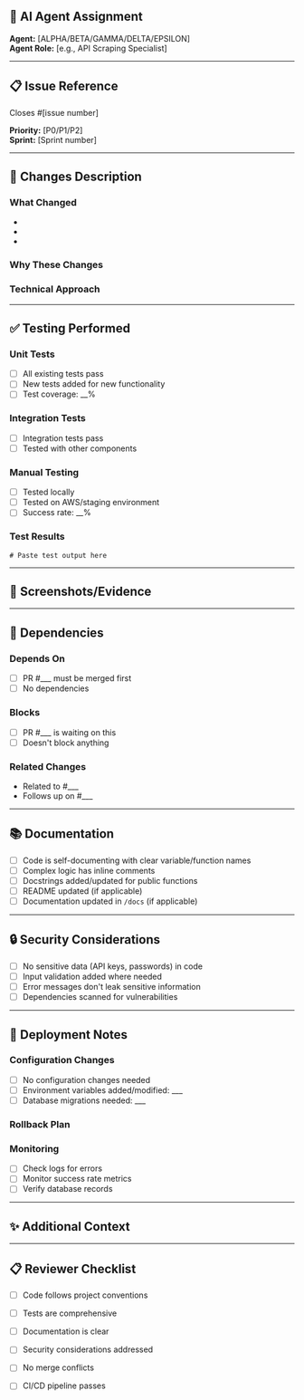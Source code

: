 ## 🤖 AI Agent Assignment
**Agent:** [ALPHA/BETA/GAMMA/DELTA/EPSILON]  
**Agent Role:** [e.g., API Scraping Specialist]

---

## 📋 Issue Reference
Closes #[issue number]

**Priority:** [P0/P1/P2]  
**Sprint:** [Sprint number]

---

## 📝 Changes Description

### What Changed
<!-- Describe the changes made in this PR -->
- 
- 
- 

### Why These Changes
<!-- Explain the reasoning behind the changes -->


### Technical Approach
<!-- Describe the technical implementation -->


---

## ✅ Testing Performed

### Unit Tests
- [ ] All existing tests pass
- [ ] New tests added for new functionality
- [ ] Test coverage: __%

### Integration Tests
- [ ] Integration tests pass
- [ ] Tested with other components

### Manual Testing
<!-- Describe manual testing performed -->
- [ ] Tested locally
- [ ] Tested on AWS/staging environment
- [ ] Success rate: __%

### Test Results
```
# Paste test output here
```

---

## 📸 Screenshots/Evidence
<!-- Add screenshots, logs, or other evidence if applicable -->


---

## 🔗 Dependencies

### Depends On
<!-- List any PRs that must be merged before this one -->
- [ ] PR #___ must be merged first
- [ ] No dependencies

### Blocks
<!-- List any PRs that are blocked by this one -->
- [ ] PR #___ is waiting on this
- [ ] Doesn't block anything

### Related Changes
<!-- List related PRs or issues -->
- Related to #___
- Follows up on #___

---

## 📚 Documentation

- [ ] Code is self-documenting with clear variable/function names
- [ ] Complex logic has inline comments
- [ ] Docstrings added/updated for public functions
- [ ] README updated (if applicable)
- [ ] Documentation updated in `/docs` (if applicable)

---

## 🔒 Security Considerations

- [ ] No sensitive data (API keys, passwords) in code
- [ ] Input validation added where needed
- [ ] Error messages don't leak sensitive information
- [ ] Dependencies scanned for vulnerabilities

---

## 🚀 Deployment Notes

### Configuration Changes
- [ ] No configuration changes needed
- [ ] Environment variables added/modified: ___
- [ ] Database migrations needed: ___

### Rollback Plan
<!-- How to rollback if this causes issues -->


### Monitoring
<!-- What to monitor after deployment -->
- [ ] Check logs for errors
- [ ] Monitor success rate metrics
- [ ] Verify database records

---

## ✨ Additional Context
<!-- Any other information that reviewers should know -->


---

## 📋 Reviewer Checklist
<!-- For the reviewer (usually Project Manager) -->
- [ ] Code follows project conventions
- [ ] Tests are comprehensive
- [ ] Documentation is clear
- [ ] Security considerations addressed
- [ ] No merge conflicts
- [ ] CI/CD pipeline passes

